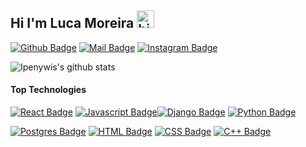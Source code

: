  ## Hi I'm Luca Moreira <img src="https://user-images.githubusercontent.com/1303154/88677602-1635ba80-d120-11ea-84d8-d263ba5fc3c0.gif" width="28px" alt="hi">

[![Github Badge](https://img.shields.io/badge/-@LucaMoreira-b500e5?style=flat&labelColor=b500e5&logo=github&logoColor=white&link=https://github.com/LucaMoreira)](https://github.com/LucaMoreira) [![Mail Badge](https://img.shields.io/badge/-lucamoreiraofficial-ff0000?style=flat&labelColor=ff0000&logo=gmail&logoColor=white)](mailto:lucamoreiraofficial@gmail.com) [![Instagram Badge](https://img.shields.io/badge/-lucamoreiraofficial-4b8bbe?style=flat&labelColor=4b8bbe&logo=instagram&logoColor=white)](https://instagram.com/luca_moreira_official) 

![Ipenywis's github stats](https://github-readme-stats.vercel.app/api?username=LucaMoreira&count_private=true&theme=tokyonight&hide=contribs,prs)

#### Top Technologies

[![React Badge](https://img.shields.io/badge/-React-61DBFB?style=for-the-badge&labelColor=black&logo=react&logoColor=61DBFB)](#) [![Javascript Badge](https://img.shields.io/badge/-Javascript-F0DB4F?style=for-the-badge&labelColor=black&logo=javascript&logoColor=F0DB4F)](#)[![Django Badge](https://img.shields.io/badge/-Django-092e20?style=for-the-badge&labelColor=black&logo=django&logoColor=092e20 )](#) [![Python Badge](https://img.shields.io/badge/-Python-4b8bbe?style=for-the-badge&labelColor=black&logo=python&logoColor=4b8bbe)](#) 

[![Postgres Badge](https://img.shields.io/badge/-Postgres-2d6abf?style=for-the-badge&labelColor=black&logo=Postgresql&logoColor=2d6abf)](#) [![HTML Badge](https://img.shields.io/badge/-HTML-e34c26?style=for-the-badge&labelColor=black&logo=html5&logoColor=e34c26 )](#) [![CSS Badge](https://img.shields.io/badge/-css-264de4?style=for-the-badge&labelColor=black&logo=css3&logoColor=264de4 )](#) [![C++ Badge](https://img.shields.io/badge/-C++-7c03c1?style=for-the-badge&labelColor=black&logo=c%2B%2B&logoColor=7c03c1)](#) 
